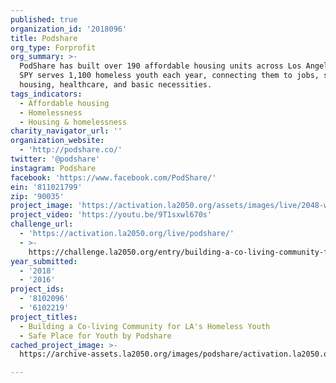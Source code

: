 ```yaml
---
published: true
organization_id: '2018096'
title: Podshare
org_type: Forprofit
org_summary: >-
  PodShare has built over 190 affordable housing units across Los Angeles and
  SPY serves 1,100 homeless youth each year, connecting them to jobs, schools,
  housing, healthcare, and basic necessities.
tags_indicators:
  - Affordable housing
  - Homelessness
  - Housing & homelessness
charity_navigator_url: ''
organization_website:
  - 'http://podshare.co/'
twitter: '@podshare'
instagram: Podshare
facebook: 'https://www.facebook.com/PodShare/'
ein: '811021799'
zip: '90035'
project_image: 'https://activation.la2050.org/assets/images/live/2048-wide/podshare.jpg'
project_video: 'https://youtu.be/9T1sxwl670s'
challenge_url:
  - 'https://activation.la2050.org/live/podshare/'
  - >-
    https://challenge.la2050.org/entry/building-a-co-living-community-for-las-homeless-youth
year_submitted:
  - '2018'
  - '2016'
project_ids:
  - '8102096'
  - '6102219'
project_titles:
  - Building a Co-living Community for LA's Homeless Youth
  - Safe Place for Youth by Podshare
cached_project_image: >-
  https://archive-assets.la2050.org/images/podshare/activation.la2050.org/assets/images/live/2048-wide/podshare.jpg

---
```

